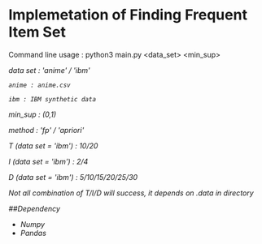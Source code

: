 # Implemetation of Finding Frequent Item Set

Command line usage : python3 main.py <data_set> <min_sup> <method> <T> <I> <D>

data set : 'anime' / 'ibm'

    anime : anime.csv

    ibm : IBM synthetic data

min_sup : (0,1)

method : 'fp' / 'apriori'

T (data set = 'ibm') : 10/20

I (data set = 'ibm') : 2/4

D (data set = 'ibm') : 5/10/15/20/25/30

Not all combination of T/I/D will success, it depends on .data in directory

##Dependency

* Numpy
* Pandas